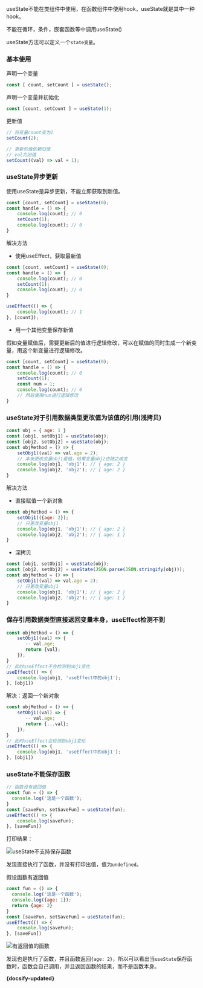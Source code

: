 useState不能在类组件中使用，在函数组件中使用hook，useState就是其中一种hook。

不能在循环，条件，嵌套函数等中调用useState()

useState方法可以定义一个`state变量`。

### 基本使用

声明一个变量
```js
const [ count, setCount ] = useState();
```
声明一个变量并初始化

```js
const [count, setCount ] = useState(1);
```

更新值
```js
// 将变量count变为2
setCount(2);

// 更新的值依赖旧值
// val为旧值
setCount((val) => val + 1);
```




### useState异步更新

使用useState是异步更新，不能立即获取到新值。

```js
const [count, setCount] = useState(0);
const handle = () => {
    console.log(count); // 0
    setCount(1);
    console.log(count); // 0
}
```
解决方法
- 使用useEffect，获取最新值

```js
const [count, setCount] = useState(0);
const handle = () => {
    console.log(count); // 0
    setCount(1);
    console.log(count); // 0
}

useEffect(() => {
    console.log(count); // 1
}, [count]);
```

- 用一个其他变量保存新值

假如变量赋值后，需要更新后的值进行逻辑修改，可以在赋值的同时生成一个新变量，用这个新变量进行逻辑修改。

```js
const [count, setCount] = useState(0);
const handle = () => {
    console.log(count); // 0
    setCount(1);
    const num = 1;
    console.log(count); // 0
    // 然后使用num进行逻辑修改
}
```

### useState对于引用数据类型更改值为该值的引用(浅拷贝)

```js
const obj = { age: 1 }
const [obj1, setObj1] = useState(obj);
const [obj2, setObj2] = useState(obj);
const objMethod = () => {
    setObj1((val) => val.age = 2);
    // 本来更改变量obj1是值，结果变量obj2也随之改变
    console.log(obj1, 'obj1'); // { age: 2 }
    console.log(obj2, 'obj2'); // { age: 2 }
}
```
解决方法

- 直接赋值一个新对象

```js
const objMethod = () => {
    setObj1(({age: 2});
    // 只更改变量obj1
    console.log(obj1, 'obj1'); // { age: 2 }
    console.log(obj2, 'obj2'); // { age: 1 }
}
```

- 深拷贝

```js
const [obj1, setObj1] = useState(obj);
const [obj2, setObj2] = useState(JSON.parse(JSON.stringify(obj)));
const objMethod = () => {
    setObj1((val) => val.age = 2);
    // 只更改变量obj1
    console.log(obj1, 'obj1'); // { age: 2 }
    console.log(obj2, 'obj2'); // { age: 1 }
}
```

### 保存引用数据类型直接返回变量本身，useEffect检测不到

```js
const objMethod = () => {
    setObj1((val) => {
       -- val.age;
       return {val};
    });
}
// 此时useEffect不会检测到obj1变化
useEffect(() => {
    console.log(obj1, 'useEffect中的obj1');
}, [obj1])
```
解决：返回一个新对象
```js
const objMethod = () => {
    setObj1((val) => {
       -- val.age;
       return {...val};
    });
}
// 此时useEffect会检测到obj1变化
useEffect(() => {
    console.log(obj1, 'useEffect中的obj1');
}, [obj1])
```

### useState不能保存函数

```js
// 函数没有返回值
const fun = () => {
  console.log('这是一个函数');
}
const [saveFun, setSaveFun] = useState(fun);
useEffect(() => {
    console.log(saveFun);
}, [saveFun])
```
打印结果：

![useState不支持保存函数](https://vkceyugu.cdn.bspapp.com/VKCEYUGU-4d30057b-f677-41d0-ae58-b333da00d9aa/d4bb2674-c092-437f-ae0a-d6a2b087ec95.png)

发现直接执行了函数，并没有打印出值，值为`undefined`。

假设函数有返回值

```js
const fun = () => {
  console.log('这是一个函数');
  console.log({age: 1});
  return {age: 2}
}
const [saveFun, setSaveFun] = useState(fun);
useEffect(() => {
    console.log(saveFun);
}, [saveFun])
```
![有返回值的函数](https://vkceyugu.cdn.bspapp.com/VKCEYUGU-4d30057b-f677-41d0-ae58-b333da00d9aa/ea244462-ab1a-4dc6-b056-7f57cecc4d5e.png)

发现也是执行了函数，并且函数返回`{age: 2}`，所以可以看出当`useState`保存函数时，函数会自己调用，并且返回函数的结果，而不是函数本身。



**{docsify-updated}**
